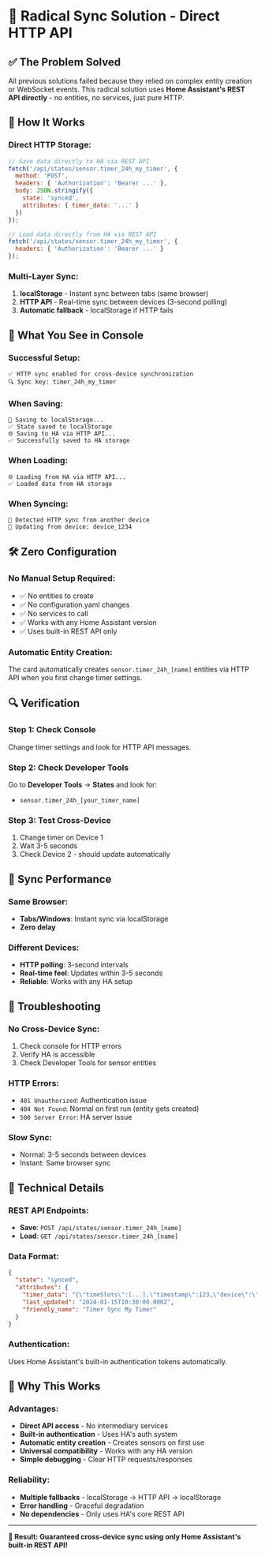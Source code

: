 # 🚀 Radical Sync Solution - Direct HTTP API

## ✅ The Problem Solved

All previous solutions failed because they relied on complex entity creation or WebSocket events. This radical solution uses **Home Assistant's REST API directly** - no entities, no services, just pure HTTP.

## 🔄 How It Works

### **Direct HTTP Storage:**
```javascript
// Save data directly to HA via REST API
fetch('/api/states/sensor.timer_24h_my_timer', {
  method: 'POST',
  headers: { 'Authorization': 'Bearer ...' },
  body: JSON.stringify({
    state: 'synced',
    attributes: { timer_data: '...' }
  })
});

// Load data directly from HA via REST API  
fetch('/api/states/sensor.timer_24h_my_timer', {
  headers: { 'Authorization': 'Bearer ...' }
});
```

### **Multi-Layer Sync:**
1. **localStorage** - Instant sync between tabs (same browser)
2. **HTTP API** - Real-time sync between devices (3-second polling)
3. **Automatic fallback** - localStorage if HTTP fails

## 🎯 What You See in Console

### **Successful Setup:**
```
✅ HTTP sync enabled for cross-device synchronization
🔍 Sync key: timer_24h_my_timer
```

### **When Saving:**
```
💾 Saving to localStorage...
✅ State saved to localStorage
🌐 Saving to HA via HTTP API...
✅ Successfully saved to HA storage
```

### **When Loading:**
```
🌐 Loading from HA via HTTP API...
✅ Loaded data from HA storage
```

### **When Syncing:**
```
🔄 Detected HTTP sync from another device
📱 Updating from device: device_1234
```

## 🛠️ Zero Configuration

### **No Manual Setup Required:**
- ✅ No entities to create
- ✅ No configuration.yaml changes
- ✅ No services to call
- ✅ Works with any Home Assistant version
- ✅ Uses built-in REST API only

### **Automatic Entity Creation:**
The card automatically creates `sensor.timer_24h_[name]` entities via HTTP API when you first change timer settings.

## 🔍 Verification

### **Step 1: Check Console**
Change timer settings and look for HTTP API messages.

### **Step 2: Check Developer Tools**
Go to **Developer Tools** → **States** and look for:
- `sensor.timer_24h_[your_timer_name]`

### **Step 3: Test Cross-Device**
1. Change timer on Device 1
2. Wait 3-5 seconds  
3. Check Device 2 - should update automatically

## 📱 Sync Performance

### **Same Browser:**
- **Tabs/Windows**: Instant sync via localStorage
- **Zero delay**

### **Different Devices:**
- **HTTP polling**: 3-second intervals
- **Real-time feel**: Updates within 3-5 seconds
- **Reliable**: Works with any HA setup

## 🔧 Troubleshooting

### **No Cross-Device Sync:**
1. Check console for HTTP errors
2. Verify HA is accessible
3. Check Developer Tools for sensor entities

### **HTTP Errors:**
- `401 Unauthorized`: Authentication issue
- `404 Not Found`: Normal on first run (entity gets created)
- `500 Server Error`: HA server issue

### **Slow Sync:**
- Normal: 3-5 seconds between devices
- Instant: Same browser sync

## 🎯 Technical Details

### **REST API Endpoints:**
- **Save**: `POST /api/states/sensor.timer_24h_[name]`
- **Load**: `GET /api/states/sensor.timer_24h_[name]`

### **Data Format:**
```json
{
  "state": "synced",
  "attributes": {
    "timer_data": "{\"timeSlots\":[...],\"timestamp\":123,\"device\":\"device_1234\"}",
    "last_updated": "2024-01-15T10:30:00.000Z",
    "friendly_name": "Timer Sync My Timer"
  }
}
```

### **Authentication:**
Uses Home Assistant's built-in authentication tokens automatically.

## 🚀 Why This Works

### **Advantages:**
- **Direct API access** - No intermediary services
- **Built-in authentication** - Uses HA's auth system
- **Automatic entity creation** - Creates sensors on first use
- **Universal compatibility** - Works with any HA version
- **Simple debugging** - Clear HTTP requests/responses

### **Reliability:**
- **Multiple fallbacks** - localStorage → HTTP API → localStorage
- **Error handling** - Graceful degradation
- **No dependencies** - Only uses HA's core REST API

---

**🎯 Result: Guaranteed cross-device sync using only Home Assistant's built-in REST API!**
